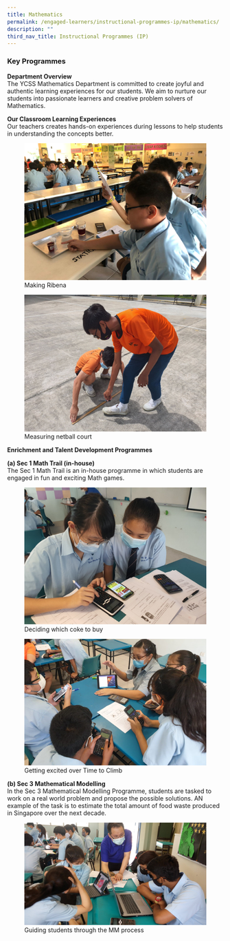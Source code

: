 ```yaml
---
title: Mathematics
permalink: /engaged-learners/instructional-programmes-ip/mathematics/
description: ""
third_nav_title: Instructional Programmes (IP)
---
```

### Key Programmes

**Department Overview** <br>
The YCSS Mathematics Department is committed to create joyful and authentic learning experiences for our students. We aim to nurture our students into passionate learners and creative problem solvers of Mathematics.

**Our Classroom Learning Experiences** <br>
Our teachers creates hands-on experiences during lessons to help students in understanding the concepts better.

<figure>
<img src="/images/Pic%201_Making%20Ribena.jpeg">
<figcaption> Making Ribena </figcaption>
</figure>

<figure>
<img src="/images/Pic%202_Measuring%20netball%20court.jpg">
<figcaption> Measuring netball court </figcaption>
</figure>

**Enrichment and Talent Development Programmes**

**(a) Sec 1 Math Trail (in-house)** <br>
The Sec 1 Math Trail is an in-house programme in which students are engaged in fun and exciting Math games.

<figure>
<img src="/images/Pic%203_Deciding%20which%20coke%20to%20buy.jpg">
<figcaption> Deciding which coke to buy </figcaption>
</figure>

<figure>
<img src="/images/Pic%204_Getting%20excited%20over%20Time%20to%20Climb.jpg">
<figcaption> Getting excited over Time to Climb </figcaption>
</figure>

**(b) Sec 3 Mathematical Modelling** <Br>
In the Sec 3 Mathematical Modelling Programme, students are tasked to work on a real world problem and propose the possible solutions. AN example of the task is to estimate the total amount of food waste produced in Singapore over the next decade.

<figure>
<img src="images/Pic%205_Guiding%20students%20through%20the%20MM%20process.jpg">
<figcaption> Guiding students through the MM process </figcaption>
</figure>

